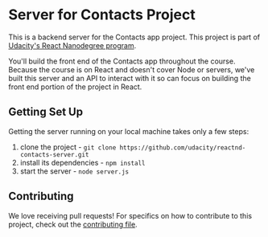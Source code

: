 # Server for Contacts Project

This is a backend server for the Contacts app project. This project is part of [Udacity's React Nanodegree program](https://www.udacity.com/course/react-nanodegree--nd019).

You'll build the front end of the Contacts app throughout the course. Because the course is on React and doesn't cover Node or servers, we've built this server and an API to interact with it so can focus on building the front end portion of the project in React.

## Getting Set Up

Getting the server running on your local machine takes only a few steps:

1. clone the project - `git clone https://github.com/udacity/reactnd-contacts-server.git`
2. install its dependencies - `npm install`
3. start the server - `node server.js`

## Contributing

We love receiving pull requests! For specifics on how to contribute to this project, check out the [contributing file](CONTRIBUTING.md).
